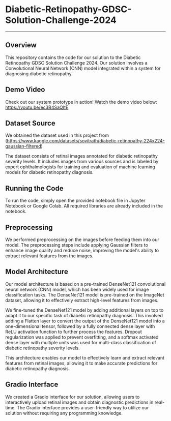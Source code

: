 # Diabetic-Retinopathy-GDSC-Solution-Challenge-2024
______________________________________________________
## Overview
This repository contains the code for our solution to the Diabetic Retinopathy GDSC Solution Challenge 2024. Our solution involves a Convolutional Neural Network (CNN) model integrated within a system for diagnosing diabetic retinopathy.


## Demo Video
Check out our system prototype in action! Watch the demo video below:
https://youtu.be/ec3B4SaQItE


## Dataset Source
We obtained the dataset used in this project from (https://www.kaggle.com/datasets/sovitrath/diabetic-retinopathy-224x224-gaussian-filtered)

 The dataset consists of retinal images annotated for diabetic retinopathy severity levels. It includes images from various sources and is labeled by expert ophthalmologists for training and evaluation of machine learning models for diabetic retinopathy diagnosis.


## Running the Code
To run the code, simply open the provided notebook file in Jupyter Notebook or Google Colab. All required libraries are already included in the notebook.


## Preprocessing
We performed preprocessing on the images before feeding them into our model. The preprocessing steps include applying Gaussian filters to enhance image quality and reduce noise, improving the model's ability to extract relevant features from the images.


## Model Architecture
Our model architecture is based on a pre-trained DenseNet121 convolutional neural network (CNN) model, which has been widely used for image classification tasks. The DenseNet121 model is pre-trained on the ImageNet dataset, allowing it to effectively extract high-level features from images.

We fine-tuned the DenseNet121 model by adding additional layers on top to adapt it to our specific task of diabetic retinopathy diagnosis. This involved adding a Flatten layer to convert the output of the DenseNet121 model into a one-dimensional tensor, followed by a fully connected dense layer with ReLU activation function to further process the features. Dropout regularization was applied to prevent overfitting, and a softmax activated dense layer with multiple units was used for multi-class classification of diabetic retinopathy severity levels.

This architecture enables our model to effectively learn and extract relevant features from retinal images, allowing it to make accurate predictions for diabetic retinopathy diagnosis.


## Gradio Interface
We created a Gradio interface for our solution, allowing users to interactively upload retinal images and obtain diagnostic predictions in real-time. The Gradio interface provides a user-friendly way to utilize our solution without requiring any programming knowledge.
